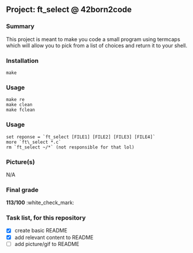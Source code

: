 ## Project: ft\_select @ 42born2code

### Summary
This project is meant to make you code a small program using termcaps which will allow you to pick from a list of choices and return it to your shell.

### Installation
```
make
```

### Usage
```
make re
make clean
make fclean
```

### Usage
```
set reponse = `ft_select [FILE1] [FILE2] [FILE3] [FILE4]`
more `ft\_select *.c`
rm `ft_select ~/*` (not responsible for that lol)
```

### Picture(s)
N/A

### Final grade
**113/100** :white\_check\_mark:

### Task list, for this repository
- [x] create basic README
- [x] add relevant content to README
- [ ] add picture/gif to README
